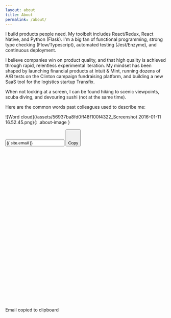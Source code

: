 ```yaml
---
layout: about
title: About
permalink: /about/
---
```


I build products people need. My toolbelt includes React/Redux, React Native, and Python (Flask). I'm a big fan of functional programming, strong type checking (Flow/Typescript), automated testing (Jest/Enzyme), and continuous deployment.

I believe companies win on product quality, and that high quality is achieved through rapid, relentless experimental iteration. My mindset has been shaped by launching financial products at Intuit & Mint, running dozens of A/B tests on the Clinton campaign fundraising platform, and building a new SaaS tool for the logistics startup Transfix.

When not looking at a screen, I can be found hiking to scenic viewpoints, scuba diving, and devouring sushi (not at the same time).

Here are the common words past colleagues used to describe me:

![Word cloud](/assets/56937ba8fd0ff48f100f4322_Screenshot 2016-01-11 16.52.45.png){: .about-image }

<div class="contact-text-wrapper">
  <input type="text" id="txtarea" onClick="SelectAll('txtarea');" class="email-link" value="{{ site.email }}" readonly>
  <button class="copy-button" id="copy-button">
    <span id="copy-button-idle" class="copy-button-idle">
      <svg class="svg-icon copy-icon" viewBox="0 0 20 20">
      	<path fill="none" d="M18.378,1.062H3.855c-0.309,0-0.559,0.25-0.559,0.559c0,0.309,0.25,0.559,0.559,0.559h13.964v13.964
      	c0,0.309,0.25,0.559,0.559,0.559c0.31,0,0.56-0.25,0.56-0.559V1.621C18.938,1.312,18.688,1.062,18.378,1.062z M16.144,3.296H1.621
      	c-0.309,0-0.559,0.25-0.559,0.559v14.523c0,0.31,0.25,0.56,0.559,0.56h14.523c0.309,0,0.559-0.25,0.559-0.56V3.855
      	C16.702,3.546,16.452,3.296,16.144,3.296z M15.586,17.262c0,0.31-0.25,0.558-0.56,0.558H2.738c-0.309,0-0.559-0.248-0.559-0.558
      	V4.972c0-0.309,0.25-0.559,0.559-0.559h12.289c0.31,0,0.56,0.25,0.56,0.559V17.262z"></path>
      	</svg>
      <div>Copy</div>
    </span>
  </button>
  <div id="copy-success-wrapper" class="copy-success-wrapper is-hidden">
    <svg class="svg-icon success-icon" viewBox="0 0 20 20">
      <path fill="none" d="M9.917,0.875c-5.086,0-9.208,4.123-9.208,9.208c0,5.086,4.123,9.208,9.208,9.208s9.208-4.122,9.208-9.208
      C19.125,4.998,15.003,0.875,9.917,0.875z M9.917,18.141c-4.451,0-8.058-3.607-8.058-8.058s3.607-8.057,8.058-8.057
      c4.449,0,8.057,3.607,8.057,8.057S14.366,18.141,9.917,18.141z M13.851,6.794l-5.373,5.372L5.984,9.672
      c-0.219-0.219-0.575-0.219-0.795,0c-0.219,0.22-0.219,0.575,0,0.794l2.823,2.823c0.02,0.028,0.031,0.059,0.055,0.083
      c0.113,0.113,0.263,0.166,0.411,0.162c0.148,0.004,0.298-0.049,0.411-0.162c0.024-0.024,0.036-0.055,0.055-0.083l5.701-5.7
      c0.219-0.219,0.219-0.575,0-0.794C14.425,6.575,14.069,6.575,13.851,6.794z"></path>
      </svg>
    <span>Email copied to clipboard</span>
  </div>
</div>
